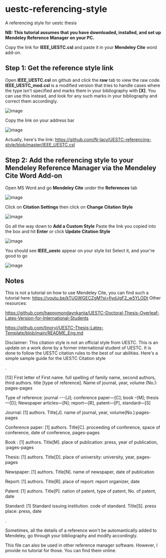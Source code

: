 # uestc-referencing-style
A referencing style for uestc thesis

**NB: This tutorial assumes that you have downloaded, installed, and set up Mendeley Reference Manager on your PC.**

Copy the link for **IEEE_UESTC.csl** and paste it in your **Mendeley Cite** word add-on.

## Step 1: Get the reference style link  
Open **IEEE_UESTC.csl** on github and click the **raw** tab to view the raw code. 
**IEEE_UESTC_mod.csl** is a modified version that tries to handle cases where the type isn't specified and marks them in your bibliography with **[X]**. You can use this instead, and look for any such marks in your bibliography and correct them accordingly.

![image](https://github.com/user-attachments/assets/13956512-8392-41fc-9276-1d5febb9525a)

Copy the link on your address bar

![image](https://github.com/user-attachments/assets/bee85db0-e8bf-411b-bdf7-3f93e8ed0ae4)

Actually, here's the link: https://github.com/N-lacy/UESTC-referencing-style/blob/master/IEEE_UESTC.csl

## Step 2: Add the referencing style to your Mendeley Reference Manager via the Mendeley Cite Word Add-on
Open MS Word and go **Mendeley Cite** under the **References** tab

![image](https://github.com/user-attachments/assets/6c50dcdf-13c5-4cbd-b49d-b737797d3a69)

Click on **Citation Settings** then click on **Change Citation Style**

![image](https://github.com/user-attachments/assets/6b201240-fe18-4565-8967-736a1d5fb62e)

Go all the way down to **Add a Custom Style**
Paste the link you copied into the box and hit **Enter** or click **Update Citation Style**

![image](https://github.com/user-attachments/assets/42a4d6fc-72af-461d-b433-de95ec55a4b3)

You should see **IEEE_uestc** appear on your style list
Select it, and your're good to go

![image](https://github.com/user-attachments/assets/d4f580b2-10a4-4a53-a975-5d0836ac88a7)


## Notes
This is not a tutorial on how to use Mendeley Cite, you can find such a tutorial here: https://youtu.be/kTUGWGECZgM?si=fiydJgF2_w5YLODt
Other resources:

https://github.com/happymondaynkanta/UESTC-Doctoral-Thesis-Overleaf-Latex-Version-for-International-Students

https://github.com/tinoryj/UESTC-Thesis-Latex-Template/blob/main/README_Eng.md

Disclaimer: This citation style is not an official style from UESTC. This is an update on a work done by a former international student of UESTC. It is done to follow the UESTC citation rules to the best of our abilities.
Here's a simple sample guide for the UESTC Citation style

.

[13] First letter of First name. full spelling of family name, second authors, third authors. title [type of reference]. Name of journal, year, volume (No.): pages-pages  

  Type of reference:   journal ---[J]; conference paper—[C]; book –[M]; thesis—[D]; Newspaper articles—[N]; report—[R], patent—[P], standard—[S]
  
Journal:   [1] authors. Title[J]. name of journal, year, volume(No.):pages-pages

Conference paper: [1] authors. Title[C]. proceeding of conference, space of conference, date of conference, pages-pages

Book : [1] authors. Title[M]. place of publication: press, year of publication, :pages-pages

Thesis: [1] authors. Title[D]. place of university: university, year, pages-pages

Newspaper: [1] authors. Title[N]. name of newspaper, date of publication

Report: [1] authors. Title[R]. place of report: report organizer, date

Patent: [1] authors. Title[P]. nation of patent, type of patent, No. of patent, date

Standard: [1] Standard issuing institution. code of standard. Title[S]. press place: press, date

.

Sometimes, all the details of a reference won't be automantically added to Mendeley, go through your bibliography and modify accordingly.

This file can also be used in other reference manager software. However, I provide no tutorial for those. You can find them online.
